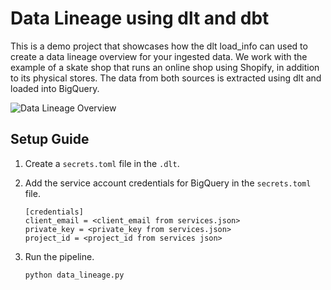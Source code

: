 # Data Lineage using dlt and dbt

This is a demo project that showcases how the dlt load_info can used to create a data lineage overview for your ingested data. We work with the example of a skate shop that runs an online shop using Shopify, in addition to its physical stores. The data from both sources is extracted using dlt and loaded into BigQuery.

![Data Lineage Overview](https://d1ice69yfovmhk.cloudfront.net/images/data_lineage_overview.jpeg)

## Setup Guide
1. Create a `secrets.toml` file in the `.dlt`.
2. Add the service account credentials for BigQuery in the `secrets.toml` file.
    ```
    [credentials]
    client_email = <client_email from services.json>
    private_key = <private_key from services.json>
    project_id = <project_id from services json>
    ```

3. Run the pipeline.
    ```
    python data_lineage.py
    ```
